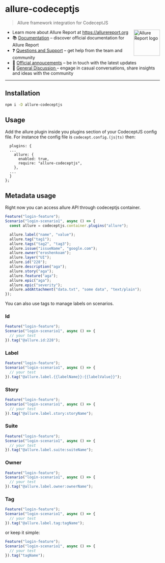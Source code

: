 # allure-codeceptjs

> Allure framework integration for CodeceptJS

[<img src="https://allurereport.org/public/img/allure-report.svg" height="85px" alt="Allure Report logo" align="right" />](https://allurereport.org "Allure Report")

- Learn more about Allure Report at https://allurereport.org
- 📚 [Documentation](https://allurereport.org/docs/) – discover official documentation for Allure Report
- ❓ [Questions and Support](https://github.com/orgs/allure-framework/discussions/categories/questions-support) – get help from the team and community
- 📢 [Official annoucements](https://github.com/orgs/allure-framework/discussions/categories/announcements) – be in touch with the latest updates
- 💬 [General Discussion ](https://github.com/orgs/allure-framework/discussions/categories/general-discussion) – engage in casual conversations, share insights and ideas with the community

---

## Installation

```bash
npm i -D allure-codeceptjs
```

## Usage
Add the allure plugin inside you plugins section of your CodeceptJS config file.
For instance the config file is `codecept.config.(js|ts)` then:
```
  plugins: {
  ...
    allure: {
      enabled: true,
      require: "allure-codeceptjs",
    },
  ...
  }
};
```

## Metadata usage

Right now you can access allure API through codeceptjs container.

```js
Feature("login-feature");
Scenario("login-scenario1", async () => {
  const allure = codeceptjs.container.plugins("allure");

  allure.label("name", "value");
  allure.tag("tag1");
  allure.tags("tag2", "tag3");
  allure.issue("issueName", "google.com");
  allure.owner("eroshenkoam");
  allure.layer("UI");
  allure.id("228");
  allure.description("aga");
  allure.story("aga");
  allure.feature("aga");
  allure.epic("aga");
  allure.epic("severity");
  allure.addAttachment("data.txt", "some data", "text/plain");
});
```

You can also use tags to manage labels on scenarios.

### Id

```javascript
Feature("login-feature");
Scenario("login-scenario1", async () => {
  // your test
}).tag("@allure.id:228");
```

### Label

```javascript
Feature("login-feature");
Scenario("login-scenario1", async () => {
  // your test
}).tag("@allure.label.{{labelName}}:{{labelValue}}");
```

### Story

```javascript
Feature("login-feature");
Scenario("login-scenario1", async () => {
  // your test
}).tag("@allure.label.story:storyName");
```
### Suite

```javascript
Feature("login-feature");
Scenario("login-scenario1", async () => {
  // your test
}).tag("@allure.label.suite:suiteName");
```

### Owner

```javascript
Feature("login-feature");
Scenario("login-scenario1", async () => {
  // your test
}).tag("@allure.label.owner:ownerName");
```

### Tag

```javascript
Feature("login-feature");
Scenario("login-scenario1", async () => {
  // your test
}).tag("@allure.label.tag:tagName");
```
or keep it simple:

```javascript
Feature("login-feature");
Scenario("login-scenario1", async () => {
  // your test
}).tag("tagName");
```
